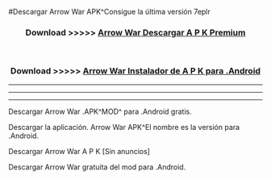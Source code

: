 #Descargar Arrow War  APK^Consigue la última versión 7eplr



<div align="center">
<h3>Download >>>>> <a href="https://es-sites.web.app/?es= Arrow War ">Arrow War  Descargar A P K Premium</a></h3><br>

<h3>Download >>>>> <a href="https://es-sites.web.app/?es= Arrow War ">Arrow War  Instalador de A P K para .Android</a></h3>
</div>


----------------------------------------------------------

----------------------------------------------------------

----------------------------------------------------------

Descargar Arrow War  .APK^MOD^ para .Android gratis.

Descargar la aplicación. Arrow War  APK^El nombre es la versión para .Android.

Descargar Arrow War  A P K [Sin anuncios]

Descargar Arrow War  gratuita del mod para .Android.